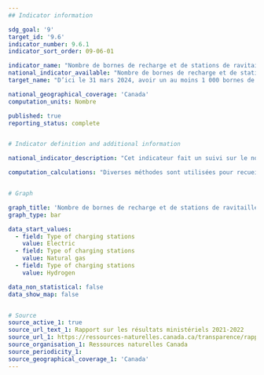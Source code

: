 ```yaml
---
## Indicator information

sdg_goal: '9'
target_id: '9.6'
indicator_number: 9.6.1
indicator_sort_order: 09-06-01

indicator_name: "Nombre de bornes de recharge et de stations de ravitaillement à faibles émissions de carbone en cours de développement ou achevées le long des grandes autoroutes et dans les zones rurales et urbaines du Canada"
national_indicator_available: "Nombre de bornes de recharge et de stations de ravitaillement à faibles émissions de carbone en cours de développement ou achevées le long des grandes autoroutes et dans les zones rurales et urbaines du Canada"
target_name: "D’ici le 31 mars 2024, avoir un au moins 1 000 bornes de recharge pour véhicules électriques, 22 postes de ravitaillement de gaz naturel, et 15 postes de ravitaillement d’hydrogène en cours de développement ou complété le long des autoroutes principales, corridors de fret et principaux centres métropolitains"

national_geographical_coverage: 'Canada' 
computation_units: Nombre

published: true
reporting_status: complete


# Indicator definition and additional information

national_indicator_description: "Cet indicateur fait un suivi sur le nombre de stations de ravitaillement alternatives (pour véhicules électriques, à hydrogène et à gaz naturel liquide) au Canada. Les stations en développement sont celles pour lesquelles il y a une entente mais qui ne sont pas ouvertes au puiblic. Les stations complétées sont celles qui sont construites et ouvertes au public pour la recharge ou le ravitaillement." 

computation_calculations: "Diverses méthodes sont utilisées pour recueillir et vérifier les données du Localisateur de stations de ravitaillement en carburants de remplacement. Ressources naturelles Canada (RNCan) obtient de l’information sur les nouvelles stations auprès des médias spécialisés, par l’intermédiaire du formulaire « Proposer une nouvelle station » sur le site Web du Localisateur de stations, et aussi en collaborant avec les fournisseurs d’infrastructures et de carburants, les fabricants d’équipement d’origine (FEO) et les groupes industriels."


# Graph

graph_title: 'Nombre de bornes de recharge et de stations de ravitaillement à faibles émissions de carbone'
graph_type: bar

data_start_values:
  - field: Type of charging stations
    value: Electric
  - field: Type of charging stations
    value: Natural gas
  - field: Type of charging stations
    value: Hydrogen

data_non_statistical: false
data_show_map: false


# Source
source_active_1: true
source_url_text_1: Rapport sur les résultats ministériels 2021-2022
source_url_1: https://ressources-naturelles.canada.ca/transparence/rapports-et-responsabilisation/plans-et-rapports-sur-le-rendement/rapports-sur-les-resultats-ministeriels/rapport-sur-les-resultats-ministeriels-2021-2022/24742
source_organisation_1: Ressources naturelles Canada
source_periodicity_1:
source_geographical_coverage_1: 'Canada'
---
```

